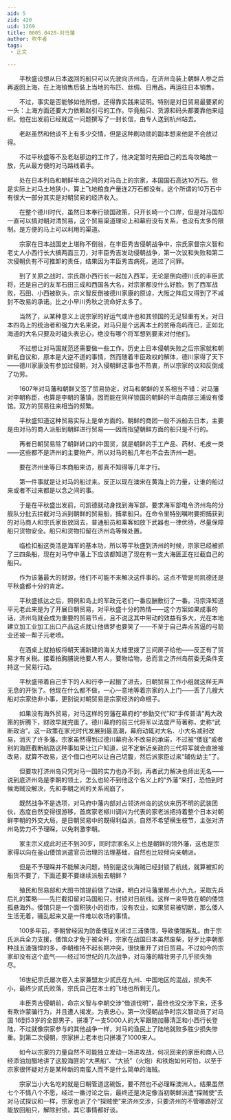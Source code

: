 ```yaml
---
aid: 5
zid: 420
uid: 1269
title: 0005.0420-对马藩
author: 吹牛者
tags: 
 - 正文

---
```




　　平秋盛设想从日本返回的船只可以先驶向济州岛，在济州岛装上朝鲜人参之后再返回上海，在上海销售后装上当地的布匹、丝绸、日用品，再运往日本销售。

　　不过，事实是否能够如他所想，还得靠实践来证明。特别是对日贸易最要紧的一头：上海方面还要大力依赖赵引弓的工作。毕竟船只、货源和码头都要靠他来组织。他在出发前已经就这一问题撰写了一封长信，由专人送到杭州站去。

　　老赵虽然和他谈不上有多少交情，但是这种刷功勋的副本想来他是不会放过得。

　　不过平秋盛等不及老赵那边的工作了，他决定暂时先把自己的五岛攻略放一放，先从最方便的对马路线着手。

　　处在日本列岛和朝鲜半岛之间的对马岛上的宗家，本国国石高达10万石。但是实际上对马土地狭小，算上飞地粮食产量连2万石都没有。这个所谓的10万石中有很大一部分其实是对朝贸易的经济收入。

　　在整个德川时代，虽然日本奉行锁国政策，只开长崎一个口岸，但是对马国却一直可以搞对朝对清贸易，这个贸易渠道理论上和幕府没有关系，也没有太多的限制。是方便的马上可以利用的渠道。

　　宗家在日本战国史上堪称不倒翁，在丰臣秀吉侵朝战争中，宗氏家督宗义智和老丈人小西行长大搞两面三刀，对丰臣秀吉发动侵朝战争，第一次议和失败和第二次侵朝负有不可推卸的责任，结果因为丰臣秀吉病死，逃过了问罪。

　　到了关原之战时，宗氏跟小西行长一起加入西军，无论是倒向德川氏的丰臣武将，还是自己的友军石田三成和西国各大名，对宗家都没什么好脸。到了西军战败，石田、小西被砍头，宗义智反倒被德川家康的原谅，大阪之阵后又得到了不减封不改易的承诺。比之小早川秀秋之流命好太多了。

　　当然了，从某种意义上说宗家的好运气或许也和其领国的无足轻重有关。对日本四岛上的统治者和强力大名来说，对马只是个远离本土的贫瘠岛屿而已，正如北海道的大名只要及时磕头表忠心，绝没有哪个将军想到要来对付他们。

　　不过想让对马国就范还需要做一些工作。历史上日本侵朝失败之后宗家就和朝鲜私自议和，原本是大逆不道的事情，然而随着丰臣政权的解体，德川家得了天下——德川家康没有参加过侵朝，对入侵朝鲜这事也不热衷，所以宗家的议和反倒成了功劳。

　　1607年对马藩和朝鲜又签了贸易协定，对马和朝鲜的关系相当不错：对马藩对李朝称臣，也算是李朝的藩镇，因而能在同样锁国的朝鲜的半岛南部三浦设有倭馆。双方的贸易往来相当的频繁。

　　平秋盛知道这种贸易实际上是单方面的。朝鲜的商团一般不派船去日本，主要是由对马的商人派船到朝鲜进行贸易——因而指望朝鲜方面的船只是不行的。

　　再者日朝贸易除了朝鲜转口的中国货，就是朝鲜的手工产品、药材、毛皮一类——这些都不是济州的主要物产，所以对马的船几年也不会去济州一趟。

　　要在济州坐等日本商船来访，那真不知得等几年才行。

　　第一件事就是让对马的船过来。反正以现在澳宋在黄海上的力量，让谁的船过来或者不过来都是以念之间的事。

　　于是在平秋盛出发前，司凯德就动身找到海军部，要求海军部电令济州岛的分舰队分批去拦截对马派到朝鲜的贸易船，捕拿船只。在命令里特别嘱咐要把捕获到的对马商人和宗氏家臣放回去，普通船员和乘客如放下武器也一律优待，尽量保障船只货物安全。船只和货物扣留在济州岛等候处置。

　　临检扣船这类活是海军的基本功，所以等平秋盛到济州的时候，宗家已经被抓了三四条船，现在对马守中藩上下应该都知道了现在有一支大海匪正在拦截自己的船只。

　　作为该藩最大的财源，他们不可能不来解决这件事的。这点不管是司凯德还是平秋盛都十分的肯定。

　　平秋盛抵达之后，照例和岛上的军政元老们一番应酬敷衍了一番。冯宗泽知道平元老此来是为了开展日朝贸易，对平秋盛十分的热情——这个方案如果成事的话，济州岛就会成为重要的贸易节点，且不说这其中带动的效益有多大，光在本地建立加工业加工出口产品这点就让他做梦也要笑了——不至于自己弄点苦逼的弓箭业还被一帮子元老喷。

　　在酒桌上就拍板将朝天浦新建的海关大楼里拨了三间房子给他——反正有了贸易才有关税。接着拍胸脯说他要人有人，要物给物，总而言之济州岛前委无条件支持这一贸易行动。

　　平秋盛带着自己手下的人和行李一起搬了进去，日朝贸易工作小组就这样无声无息的开张了。他现在什么都不做，一心一意地等着宗家的人上门——丢了几艘大船对宗家绝非小事，更别说对朝贸易是宗家经济的命根子。

　　如果没有海外贸易，对马这样的穷藩在幕府的“参勤交代”和“手传普请”两大政策的折腾下，财政早就完蛋了。德川幕府的前三代将军以法度严苛著称，史称“武断政治”。这一政策在家光时代发展到最高潮，幕府动辄对大名、小大名减封改易，消灭了许多藩。宗家虽然得到过德川幕府永不改易的承诺，不过被“倭寇”或者别的海匪截断航路这种事如果让江户知道，说不定新近亲政的三代将军就会直接被改易，就算不改易，这个借口也可以让自己切腹，然后派家臣过来“辅佐幼主”了。

　　但要攻打济州岛只凭对马一国的实力也办不到，再者武力解决也师出无名——说到底济州岛是李朝的领土，怎么也轮不到他这个名义上的“外藩”来打，恐怕到时候海贼没解决，先和李朝之间的关系闹崩了。

　　既然战争不是选项，对马府中藩内部对占领济州岛的这伙来历不明的武装团伙，态度自然变得很游移，首席家老柳川调兴为代表的家老派把持着整个日本对朝鲜李朝的外交大局，是日朝贸易中的既得利益派，自然不希望横生枝节，主张对济州岛势力不予理睬，以免刺激李朝。

　　家主宗义成此时还不到30岁，同时宗家名义上也是朝鲜的领外藩，这也是宗家得以向在釜山倭馆派遣官员治理的法理基础，自然也比较倾向亲朝派。

　　但是不予理睬并不能解决问题，特别是这伙海贼已经封锁了航线，就算被扣的船货不要了，下面还要不要继续派船去朝鲜？

　　殖民和贸易部和大图书馆提前做了功课，明白对马藩里那点小九九，采取先兵后礼的策略——先拦截扣留对马国船只，封锁对日航线。这样一来导致在朝的倭馆孤悬海外。倭馆只是一个面积狭小的街市，没有农业，如果贸易被切断，那么倭人生活无着，骚乱起来又是一件难以收场的事情。

　　100多年前，李朝曾经因为防备倭寇关闭过三浦倭馆，导致倭馆叛乱。由于宗氏派兵全力支援，倭馆众才免于被全歼，宗家在战国日本虽然废柴，好歹比李朝那种战五渣强悍的多，李朝维持不起长期冲突，很快重开了对日贸易。不过如今的宗家却没有这个底气——经过16世纪的几次战争，对马藩的精壮男子几乎损失殆尽。

　　16世纪宗氏屡次卷入主家兼盟友少贰氏在九州、中国地区的混战，损失不小，最终少贰氏败落，宗氏自己在本土的飞地也所剩无几。

　　丰臣秀吉侵朝前，命宗义智与李朝交涉“借道伐明”，最终也没交涉下来，还多有欺诈蒙骗行为，并且遭人揭发。为表忠心，第一次侵朝战争时宗义智动员了对马国 16到53岁的全部男子，拼凑了一支5000人的大军跟随加藤清正和小西行长登陆，不过就像宗家参与的其他战争一样，对马的渔民上了陆地就败多胜少损失惨重。到第二次侵朝，宗家拼上老本也只拼凑了1000来人。

　　如今以宗家的力量自然不可能独立发动一场进攻战，何况回来的家臣和商人已经添油加醋地讲了这股海匪的“大黑船”、“大铳”（火炮）和铁炮如何可怕，以至于宗家很怀疑对方是某种新的南蛮人而不是什么简单的海贼。

　　宗家当小大名吃的就是日朝管道这碗饭，要不然也不必理睬澳洲人。结果虽然七个不情八个不愿，经过一番讨论之后，最终还是决定像当初朝鲜派遣“探贼使”去对马试探议和一样，宗家也派了个“探贼使”来济州交涉，只要济州的不管哪路好汉能放回船只，解除封锁，其它事情都好谈。


